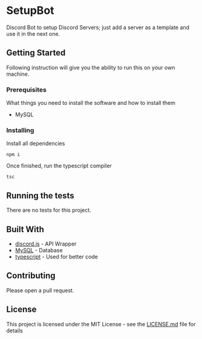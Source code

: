 # SetupBot

Discord Bot to setup Discord Servers; just add a server as a template and use it in the next one.

## Getting Started

Following instruction will give you the ability to run this on your own machine. 

### Prerequisites

What things you need to install the software and how to install them

- MySQL

### Installing

Install all dependencies

```
npm i
```

Once finished, run the typescript compiler

```
tsc
```

## Running the tests

There are no tests for this project.

## Built With

* [discord.js](https://discord.js.org) - API Wrapper
* [MySQL](https://www.mysql.com/) - Database
* [typescript](https://www.typescriptlang.org/) - Used for better code

## Contributing

Please open a pull request.


## License

This project is licensed under the MIT License - see the [LICENSE.md](LICENSE) file for details
